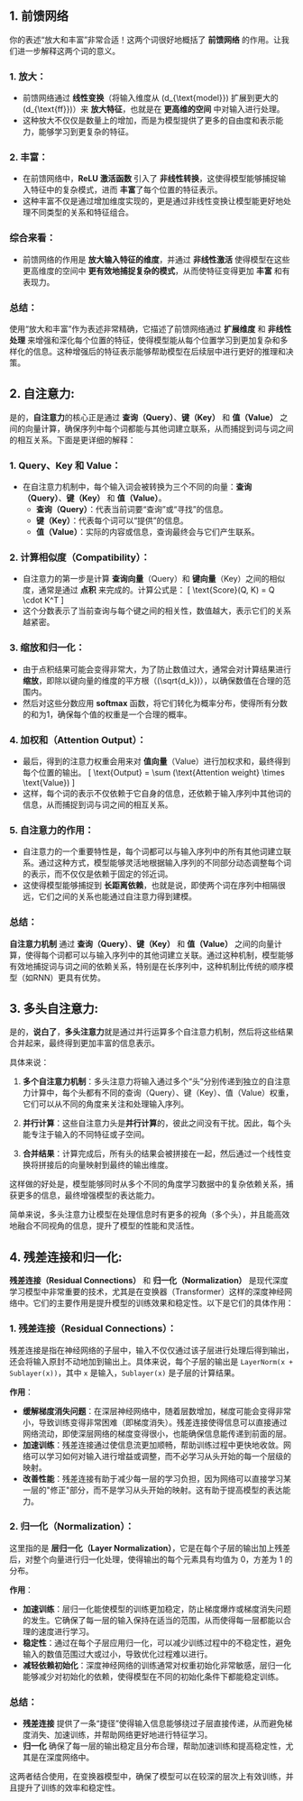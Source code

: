 ## 1. 前馈网络
你的表述“放大和丰富”非常合适！这两个词很好地概括了 **前馈网络** 的作用。让我们进一步解释这两个词的意义。

### 1. **放大**：
   - 前馈网络通过 **线性变换**（将输入维度从 \(d_{\text{model}}\) 扩展到更大的 \(d_{\text{ff}}\)）来 **放大特征**，也就是在 **更高维的空间** 中对输入进行处理。
   - 这种放大不仅仅是数量上的增加，而是为模型提供了更多的自由度和表示能力，能够学习到更复杂的特征。

### 2. **丰富**：
   - 在前馈网络中，**ReLU 激活函数** 引入了 **非线性转换**，这使得模型能够捕捉输入特征中的复杂模式，进而 **丰富**了每个位置的特征表示。
   - 这种丰富不仅是通过增加维度实现的，更是通过非线性变换让模型能更好地处理不同类型的关系和特征组合。

### 综合来看：
- 前馈网络的作用是 **放大输入特征的维度**，并通过 **非线性激活** 使得模型在这些更高维度的空间中 **更有效地捕捉复杂的模式**，从而使特征变得更加 **丰富** 和有表现力。
  
### 总结：
使用“放大和丰富”作为表述非常精确，它描述了前馈网络通过 **扩展维度** 和 **非线性处理** 来增强和深化每个位置的特征，使得模型能从每个位置学习到更加复杂和多样化的信息。这种增强后的特征表示能够帮助模型在后续层中进行更好的推理和决策。

## 2. 自注意力:
是的，**自注意力**的核心正是通过 **查询（Query）**、**键（Key）** 和 **值（Value）** 之间的向量计算，确保序列中每个词都能与其他词建立联系，从而捕捉到词与词之间的相互关系。下面是更详细的解释：

### 1. **Query、Key 和 Value**：
   - 在自注意力机制中，每个输入词会被转换为三个不同的向量：**查询（Query）**、**键（Key）** 和 **值（Value）**。
     - **查询（Query）**：代表当前词要“查询”或“寻找”的信息。
     - **键（Key）**：代表每个词可以“提供”的信息。
     - **值（Value）**：实际的内容或信息，查询最终会与它们产生联系。

### 2. **计算相似度（Compatibility）**：
   - 自注意力的第一步是计算 **查询向量**（Query）和 **键向量**（Key）之间的相似度，通常是通过 **点积** 来完成的。计算公式是：
     \[
     \text{Score}(Q, K) = Q \cdot K^T
     \]
   - 这个分数表示了当前查询与每个键之间的相关性，数值越大，表示它们的关系越紧密。

### 3. **缩放和归一化**：
   - 由于点积结果可能会变得非常大，为了防止数值过大，通常会对计算结果进行 **缩放**，即除以键向量的维度的平方根（\(\sqrt{d_k}\)），以确保数值在合理的范围内。
   - 然后对这些分数应用 **softmax** 函数，将它们转化为概率分布，使得所有分数的和为1，确保每个值的权重是一个合理的概率。

### 4. **加权和（Attention Output）**：
   - 最后，得到的注意力权重会用来对 **值向量**（Value）进行加权求和，最终得到每个位置的输出。
     \[
     \text{Output} = \sum (\text{Attention weight} \times \text{Value})
     \]
   - 这样，每个词的表示不仅依赖于它自身的信息，还依赖于输入序列中其他词的信息，从而捕捉到词与词之间的相互关系。

### 5. **自注意力的作用**：
   - 自注意力的一个重要特性是，每个词都可以与输入序列中的所有其他词建立联系。通过这种方式，模型能够灵活地根据输入序列的不同部分动态调整每个词的表示，而不仅仅是依赖于固定的邻近词。
   - 这使得模型能够捕捉到 **长距离依赖**，也就是说，即使两个词在序列中相隔很远，它们之间的关系也能通过自注意力得到建模。

### 总结：
**自注意力机制** 通过 **查询（Query）**、**键（Key）** 和 **值（Value）** 之间的向量计算，使得每个词都可以与输入序列中的其他词建立关联。通过这种机制，模型能够有效地捕捉词与词之间的依赖关系，特别是在长序列中，这种机制比传统的顺序模型（如RNN）更具有优势。

## 3. 多头自注意力:

是的，**说白了**，**多头注意力**就是通过并行运算多个自注意力机制，然后将这些结果合并起来，最终得到更加丰富的信息表示。

具体来说：
1. **多个自注意力机制**：多头注意力将输入通过多个“头”分别传递到独立的自注意力计算中，每个头都有不同的查询（Query）、键（Key）、值（Value）权重，它们可以从不同的角度来关注和处理输入序列。
   
2. **并行计算**：这些自注意力头是**并行计算**的，彼此之间没有干扰。因此，每个头能专注于输入的不同特征或子空间。

3. **合并结果**：计算完成后，所有头的结果会被拼接在一起，然后通过一个线性变换将拼接后的向量映射到最终的输出维度。

这样做的好处是，模型能够同时从多个不同的角度学习数据中的复杂依赖关系，捕获更多的信息，最终增强模型的表达能力。

简单来说，多头注意力让模型在处理信息时有更多的视角（多个头），并且能高效地融合不同视角的信息，提升了模型的性能和灵活性。

## 4. 残差连接和归一化:

**残差连接（Residual Connections）** 和 **归一化（Normalization）** 是现代深度学习模型中非常重要的技术，尤其是在变换器（Transformer）这样的深度神经网络中。它们的主要作用是提升模型的训练效果和稳定性。以下是它们的具体作用：

### 1. **残差连接（Residual Connections）**：
   残差连接是指在神经网络的子层中，输入不仅仅通过该子层进行处理后得到输出，还会将输入原封不动地加到输出上。具体来说，每个子层的输出是 `LayerNorm(x + Sublayer(x))`，其中 `x` 是输入，`Sublayer(x)` 是子层的计算结果。

   **作用**：
   - **缓解梯度消失问题**：在深层神经网络中，随着层数增加，梯度可能会变得非常小，导致训练变得非常困难（即梯度消失）。残差连接使得信息可以直接通过网络流动，即使深层网络的梯度变得很小，也能确保信息能传递到前面的层。
   - **加速训练**：残差连接通过使信息流更加顺畅，帮助训练过程中更快地收敛。网络可以学习如何对输入进行增益或调整，而不必学习从头开始的每一个层级的映射。
   - **改善性能**：残差连接有助于减少每一层的学习负担，因为网络可以直接学习某一层的"修正"部分，而不是学习从头开始的映射。这有助于提高模型的表达能力。

### 2. **归一化（Normalization）**：
   这里指的是 **层归一化（Layer Normalization）**，它是在每个子层的输出加上残差后，对整个向量进行归一化处理，使得输出的每个元素具有均值为 0，方差为 1 的分布。

   **作用**：
   - **加速训练**：层归一化能使模型的训练更加稳定，防止梯度爆炸或梯度消失问题的发生。它确保了每一层的输入保持在适当的范围，从而使得每一层都能以合理的速度进行学习。
   - **稳定性**：通过在每个子层应用归一化，可以减少训练过程中的不稳定性，避免输入的数值范围过大或过小，导致优化过程难以进行。
   - **减轻依赖初始化**：深度神经网络的训练通常对权重初始化非常敏感，层归一化能够减少对初始化的依赖，使得模型在不同的初始化条件下都能稳定训练。

### 总结：
- **残差连接** 提供了一条“捷径”使得输入信息能够绕过子层直接传递，从而避免梯度消失、加速训练，并帮助网络更好地进行特征学习。
- **归一化** 确保了每一层的输出稳定且分布合理，帮助加速训练和提高稳定性，尤其是在深度网络中。

这两者结合使用，在变换器模型中，确保了模型可以在较深的层次上有效训练，并且提升了训练的效率和稳定性。